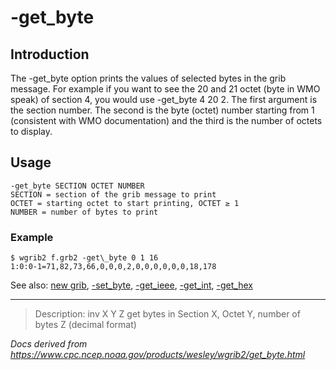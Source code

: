 # -get_byte

## Introduction

The -get_byte option prints the values of
selected bytes in the grib message. For example if you want to
see the 20 and 21 octet (byte in WMO speak) of section 4, you would
use -get_byte 4 20 2. The first argument
is the section number. The second is the byte (octet) number starting
from 1 (consistent with WMO documentation) and the third is the number
of octets to display.

## Usage

```
-get_byte SECTION OCTET NUMBER
SECTION = section of the grib message to print
OCTET = starting octet to start printing, OCTET ≥ 1
NUMBER = number of bytes to print
```

### Example

```
$ wgrib2 f.grb2 -get\_byte 0 1 16
1:0:0-1=71,82,73,66,0,0,0,2,0,0,0,0,0,0,18,178
```

See also:
[new grib](new_grib.md),
[-set_byte](set_byte.md),
[-get_ieee](get_ieee.md),
[-get_int](get_int.md),
[-get_hex](get_hex.md)

---

> Description: inv X Y Z get bytes in Section X, Octet Y, number of bytes Z (decimal format)

_Docs derived from <https://www.cpc.ncep.noaa.gov/products/wesley/wgrib2/get_byte.html>_
